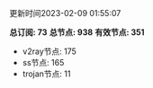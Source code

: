 更新时间2023-02-09 01:55:07

**总订阅: 73**
**总节点: 938**
**有效节点: 351**
- v2ray节点: 175
- ss节点: 165
- trojan节点: 11

